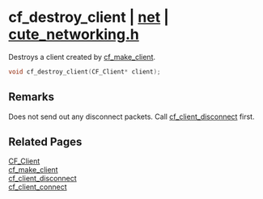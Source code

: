 # cf_destroy_client | [net](https://github.com/RandyGaul/cute_framework/blob/master/docs/net_readme.md) | [cute_networking.h](https://github.com/RandyGaul/cute_framework/blob/master/include/cute_networking.h)

Destroys a client created by [cf_make_client](https://github.com/RandyGaul/cute_framework/blob/master/docs/net/cf_make_client.md).

```cpp
void cf_destroy_client(CF_Client* client);
```

## Remarks

Does not send out any disconnect packets. Call [cf_client_disconnect](https://github.com/RandyGaul/cute_framework/blob/master/docs/net/cf_client_disconnect.md) first.

## Related Pages

[CF_Client](https://github.com/RandyGaul/cute_framework/blob/master/docs/net/cf_client.md)  
[cf_make_client](https://github.com/RandyGaul/cute_framework/blob/master/docs/net/cf_make_client.md)  
[cf_client_disconnect](https://github.com/RandyGaul/cute_framework/blob/master/docs/net/cf_client_disconnect.md)  
[cf_client_connect](https://github.com/RandyGaul/cute_framework/blob/master/docs/net/cf_client_connect.md)  
